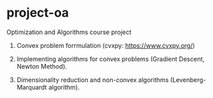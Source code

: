# project-oa

Optimization and Algorithms course project

1. Convex problem forrmulation (cvxpy: https://www.cvxpy.org/)

2. Implementing algorithms for convex problems (Gradient Descent, Newton Method).

3. Dimensionality reduction and non-convex algorithms (Levenberg-Marquardt algorithm).
